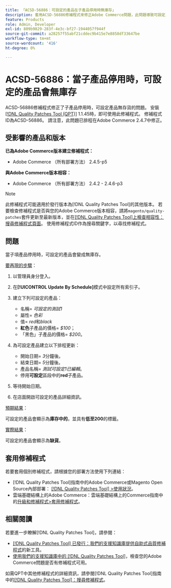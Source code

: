 ```yaml
---
title: 「ACSD-56886：可設定的產品在子產品停用時無庫存」
description: 套用ACSD-56886修補程式來修正Adobe Commerce問題，此問題導致可設定產品在產品停用時失去庫存子項。
feature: Products
role: Admin, Developer
exl-id: 809b9829-283f-4e3c-bf27-1944057f944f
source-git-commit: a28257f55abf21cddec9b415e7e8858df33647be
workflow-type: tm+mt
source-wordcount: '416'
ht-degree: 0%

---
```


# ACSD-56886：當子產品停用時，可設定的產品會無庫存

ACSD-56886修補程式修正了子產品停用時，可設定產品無存貨的問題。 安裝[[!DNL Quality Patches Tool (QPT)]](/help/announcements/adobe-commerce-announcements/magento-quality-patches-released-new-tool-to-self-serve-quality-patches.md) 1.1.45時，即可使用此修補程式。 修補程式ID為ACSD-56886。 請注意，此問題已排程在Adobe Commerce 2.4.7中修正。

## 受影響的產品和版本

**已為Adobe Commerce版本建立修補程式：**

* Adobe Commerce （所有部署方法） 2.4.5-p5

**與Adobe Commerce版本相容：**

* Adobe Commerce （所有部署方法） 2.4.2 - 2.4.6-p3

>[!NOTE]
>
>此修補程式可能適用於發行版本為[!DNL Quality Patches Tool]的其他版本。 若要檢查修補程式是否與您的Adobe Commerce版本相容，請將`magento/quality-patches`套件更新至最新版本，並在[[!DNL Quality Patches Tool]上檢查相容性：搜尋修補程式頁面](https://experienceleague.adobe.com/tools/commerce-quality-patches/index.html)。 使用修補程式ID作為搜尋關鍵字，以尋找修補程式。

## 問題

當子項產品停用時，可設定的產品會變成無庫存。

<u>要再現的步驟</u>：

1. 以管理員身分登入。
1. 在&#x200B;**[!UICONTROL Update By Schedule]**&#x200B;模式中設定所有索引子。
1. 建立下列可設定的產品：

   * 名稱= *可設定的測試1*
   * 屬性= *色彩*
   * 值= *red*&#x200B;和&#x200B;*black*
   * **紅色**&#x200B;子產品的價格= *$100*；
   * 「黑色」子產品的價格= *$200*。

1. 為可設定產品建立以下排程更新：

   * 開始日期= *3*&#x200B;分鐘後。
   * 結束日期= *5*&#x200B;分鐘後。
   * 產品名稱= *測試可設定1已編輯*。
   * 停用&#x200B;**可設定**&#x200B;區段中的&#x200B;**red**&#x200B;子產品。

1. 等待開始日期。
1. 在店面開啟可設定的產品詳細資訊。

<u>預期結果</u>：

可設定的產品會顯示為&#x200B;**庫存中的**，並具有&#x200B;**低至200**&#x200B;的標籤。

<u>實際結果</u>：

可設定的產品會顯示為&#x200B;**缺貨**。

## 套用修補程式

若要套用個別修補程式，請根據您的部署方法使用下列連結：

* [!DNL Quality Patches Tool]指南中的Adobe Commerce或Magento Open Source內部部署： [[!DNL Quality Patches Tool] >使用狀況](https://experienceleague.adobe.com/docs/commerce-operations/tools/quality-patches-tool/usage.html)。
* 雲端基礎結構上的Adobe Commerce：雲端基礎結構上的Commerce指南中的[升級和修補程式>套用修補程式](https://experienceleague.adobe.com/docs/commerce-cloud-service/user-guide/develop/upgrade/apply-patches.html)。

## 相關閱讀

若要進一步瞭解[!DNL Quality Patches Tool]，請參閱：

* [[!DNL Quality Patches Tool] 已發行：我們的支援知識庫提供自助式品質修補程式](/help/announcements/adobe-commerce-announcements/magento-quality-patches-released-new-tool-to-self-serve-quality-patches.md)的新工具。
* [使用我們的支援知識庫中的 [!DNL Quality Patches Tool]](/help/support-tools/patches-available-in-qpt-tool/check-patch-for-magento-issue-with-magento-quality-patches.md)，檢查您的Adobe Commerce問題是否有修補程式可用。

如需QPT中其他修補程式的詳細資訊，請參閱[!DNL Quality Patches Tool]指南中的[[!DNL Quality Patches Tool]：搜尋修補程式](https://experienceleague.adobe.com/tools/commerce-quality-patches/index.html)。
